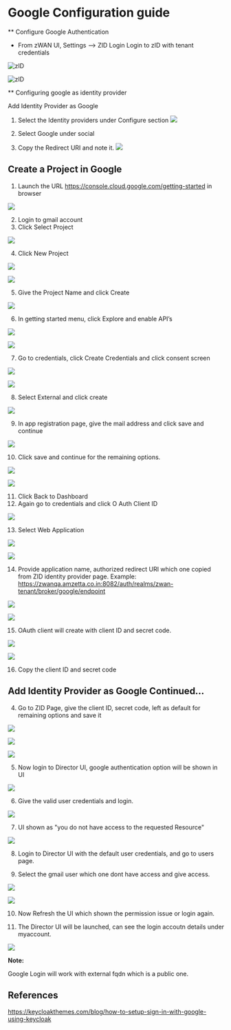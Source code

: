 # Google Configuration guide

\*\* Configure Google Authentication

- From zWAN UI, Settings --> ZID Login
Login to zID with tenant credentials

![zID](images/google/zidlink.png)


![zID](images/google/zidlogin1.png)


\*\* Configuring google as identity provider

Add Identity Provider as Google
1. Select the Identity providers under Configure section
![](images/google/googleidentity.png)

2. Select Google under social

3. Copy the Redirect URI and note it.
![](images/google/copyuri.png)

## Create a Project in Google

1. Launch the URL https://console.cloud.google.com/getting-started in browser

![](images/google/googlelaunch.png)

2. Login to gmail account
3. Click Select Project

![](images/google/selectproject.png)

4. Click New Project

![](images/google/selectproject1.png)


![](images/google/newproject.png)

5. Give the Project Name and click Create

![](images/google/projectdash.png)

6. In getting started menu, click Explore and enable API’s

![](images/google/enableapi.png)

![](images/google/enableapi1.png)

7. Go to credentials, click Create Credentials and click consent screen

![](images/google/credentials1.png)

![](images/google/consentscreen.png)

8. Select External and click create

![](images/google/oauth1.png)

9. In app registration page, give the mail address and click save and continue

![](images/google/editapp.png)

10. Click save and continue for the remaining options.

![](images/google/editapp1.png)

![](images/google/editapp2.png)

11. Click Back to Dashboard
12. Again go to credentials and click O Auth Client ID

![](images/google/oauthclient.png)

13. Select Web Application


![](images/google/createoauth.png)

![](images/google/createoauth1.png)

14. Provide application name, authorized redirect URI which one copied from ZID identity provider page. 
Example:
https://zwanqa.amzetta.co.in:8082/auth/realms/zwan-tenant/broker/google/endpoint


![](images/google/URI.png)


![](images/google/createdclient.png)


15. OAuth client will create with client ID and secret code.

![](images/google/copyuri1.png)

![](images/google/copyuri2.png)

16. Copy the client ID and secret code

## Add Identity Provider as Google Continued…

4. Go to ZID Page, give the client ID, secret code, left as default for remaining options and save it

![](images/google/addidentity.png)

![](images/google/addidentity1.png)

![](images/google/addidentity2.png)

5. Now login to Director UI, google authentication option will be shown in UI

![](images/google/googlelogin.png)

6. Give the valid user credentials and login.


![](images/google/login1.png)

7. UI shown as "you do not have access to the requested Resource"

![](images/google/access.png)

8. Login to Director UI with the default user credentials, and go to users page.

9. Select the gmail user which one dont have access and give access.

![](images/google/userpermission.png)

![](images/google/grantpermission.png)

10. Now Refresh the UI which shown the permission issue or login again.

11. The Director UI will be launched, can see the login accoutn details under myaccount.

![](images/google/afterlogin.png)


**Note:**

Google Login will work with external fqdn which is a public one.

## References

https://keycloakthemes.com/blog/how-to-setup-sign-in-with-google-using-keycloak





